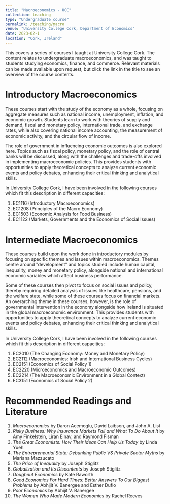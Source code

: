 ```yaml
---
title: "Macroeconomics - UCC"
collection: teaching
type: "Undergraduate course"
permalink: /teaching/macro
venue: "University College Cork, Department of Economics"
date: 2023-02-1
location: "Cork, Ireland"
---
```


This covers a series of courses I taught at University College Cork. The content relates to undergraduate macroeconomics, and was taught to students studying economics, finance, and commerce. Relevant materials can be made available upon request, but click the link in the title to see an overview of the course contents.

Introductory Macroeconomics
======
These courses start with the study of the economy as a whole, focusing on aggregate measures such as national income, unemployment, inflation, and economic growth. Students learn to work with theories of supply and demand, fiscal and monetary policy, international trade, and exchange rates, while also covering national income accounting, the measurement of economic activity, and the circular flow of income.

The role of government in influencing economic outcomes is also explored here. Topics such as fiscal policy, monetary policy, and the role of central banks will be discussed, along with the challenges and trade-offs involved in implementing macroeconomic policies. This provides students with opportunities to apply theoretical concepts to analyze current economic events and policy debates, enhancing their critical thinking and analytical skills.

In University College Cork, I have been involved in the following courses which fit this description in different capacities:
1. EC1116 (Introductory Macroeconomics)
2. EC1208 (Principles of the Macro Economy)
3. EC1503 (Economic Analysis for Food Business)
4. EC1122 (Markets, Governments and the Economics of Social Issues)

Intermediate Macroeconomics
======
These courses build upon the work done in introductory modules by focusing on specific themes and issues within macroeconomics. Themes centre around "development" and topics studied include human capital, inequality, money and monetary policy, alongside national and international economic variables which affect business performance. 

Some of these courses then pivot to focus on social issues and policy, thereby requiring detailed analysis of issues like healthcare, pensions, and the welfare state, while some of these courses focus on financial markets. An overarching theme in these courses, however, is the role of governmental intervention in the economy alongside how Ireland is situated in the global macroeconomic environment. This provides students with opportunities to apply theoretical concepts to analyze current economic events and policy debates, enhancing their critical thinking and analytical skills.

In University College Cork, I have been involved in the following courses which fit this description in different capacities:
1. EC2010 (The Changing Economy: Money and Monetary Policy)
2. EC2112 (Macroeconomics: Irish and International Business Cycles)
3. EC2151 (Economics of Social Policy 1)
4. EC2220 (Microeconomics and Macroeconomic Outcomes)
5. EC2214 (The Macroeconomic Environment in a Global Context)
6. EC3151 (Economics of Social Policy 2)

Recommended Readings and Literature
======
1. _Macroeconomics_ by Daron Acemoglu, David Laibson, and John A. List
2. _Risky Business: Why Insurance Markets Fail and What To Do About It_ by Amy Finkelstein, Liran Einav, and Raymond Fisman
3. _The Great Economists: How Their Ideas Can Help Us Today_ by Linda Yueh
4. _The Entrepreneurial State: Debunking Public VS Private Sector Myths_ by Mariana Mazzucato
5. _The Price of Inequality_ by Joseph Stiglitz
6. _Globalization and Its Discontents_ by Joseph Stiglitz
7. _Doughnut Economics_ by Kate Raworth
8. _Good Economics For Hard Times: Better Answers To Our Biggest Problems_ by Abhijit V. Banergee and Esther Duflo
9. _Poor Economics_ by Abhijit V. Banergee
10. _The Women Who Made Modern Economics_ by Rachel Reeves

